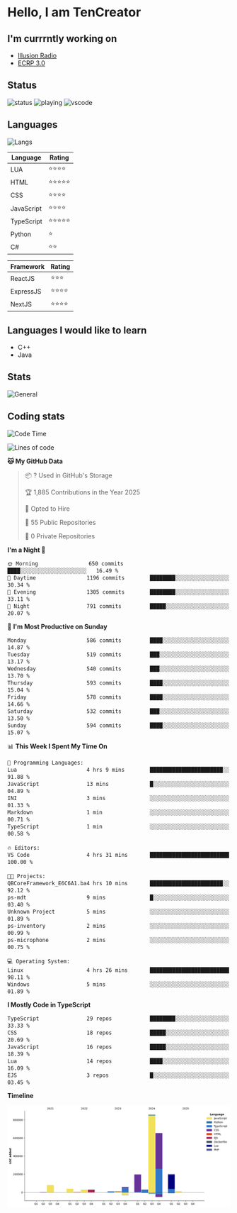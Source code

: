 # Hello, I am TenCreator

## I'm currrntly working on
- [Illusion Radio](https://illusionradio.co.uk/)
- [ECRP 3.0](http://github.com/Emerald-Coast-Roleplay/)

## Status
![status](https://api.statusbadges.me/badge/status/518334475038359555?simple=true&style=for-the-badge)
![playing](https://api.statusbadges.me/badge/playing/518334475038359555?style=for-the-badge)
![vscode](https://api.statusbadges.me/badge/vscode/518334475038359555?style=for-the-badge)

## Languages
![Langs](https://github-readme-stats.vercel.app/api/top-langs/?username=tencreator&layout=compact&theme=radical)


|Language|Rating|
|--------|------|
|LUA|⭐️⭐️⭐️⭐️|
|HTML|⭐️⭐️⭐️⭐️⭐️|
|CSS|⭐️⭐️⭐️⭐️|
|JavaScript|⭐️⭐️⭐️⭐️|
|TypeScript|⭐️⭐️⭐️⭐️⭐️|
|Python|⭐️|
|C#|⭐️⭐️ |

|Framework|Rating|
|--------|------|
|ReactJS|⭐️⭐️⭐|
|ExpressJS|⭐️⭐️⭐️⭐️|
|NextJS|⭐️⭐️⭐⭐️|

## Languages I would like to learn
- C++
- Java

## Stats
![General](https://github-readme-stats.vercel.app/api?username=tencreator&show_icons=true&theme=radical)

## Coding stats

<!--START_SECTION:waka-->
![Code Time](http://img.shields.io/badge/Code%20Time-517%20hrs%2023%20mins-blue)

![Lines of code](https://img.shields.io/badge/From%20Hello%20World%20I%27ve%20Written-2.2%20million%20lines%20of%20code-blue)

**🐱 My GitHub Data** 

> 📦 ? Used in GitHub's Storage 
 > 
> 🏆 1,885 Contributions in the Year 2025
 > 
> 💼 Opted to Hire
 > 
> 📜 55 Public Repositories 
 > 
> 🔑 0 Private Repositories 
 > 
**I'm a Night 🦉** 

```text
🌞 Morning                650 commits         ████░░░░░░░░░░░░░░░░░░░░░   16.49 % 
🌆 Daytime                1196 commits        ████████░░░░░░░░░░░░░░░░░   30.34 % 
🌃 Evening                1305 commits        ████████░░░░░░░░░░░░░░░░░   33.11 % 
🌙 Night                  791 commits         █████░░░░░░░░░░░░░░░░░░░░   20.07 % 
```
📅 **I'm Most Productive on Sunday** 

```text
Monday                   586 commits         ████░░░░░░░░░░░░░░░░░░░░░   14.87 % 
Tuesday                  519 commits         ███░░░░░░░░░░░░░░░░░░░░░░   13.17 % 
Wednesday                540 commits         ███░░░░░░░░░░░░░░░░░░░░░░   13.70 % 
Thursday                 593 commits         ████░░░░░░░░░░░░░░░░░░░░░   15.04 % 
Friday                   578 commits         ████░░░░░░░░░░░░░░░░░░░░░   14.66 % 
Saturday                 532 commits         ███░░░░░░░░░░░░░░░░░░░░░░   13.50 % 
Sunday                   594 commits         ████░░░░░░░░░░░░░░░░░░░░░   15.07 % 
```


📊 **This Week I Spent My Time On** 

```text
💬 Programming Languages: 
Lua                      4 hrs 9 mins        ███████████████████████░░   91.88 % 
JavaScript               13 mins             █░░░░░░░░░░░░░░░░░░░░░░░░   04.89 % 
INI                      3 mins              ░░░░░░░░░░░░░░░░░░░░░░░░░   01.33 % 
Markdown                 1 min               ░░░░░░░░░░░░░░░░░░░░░░░░░   00.71 % 
TypeScript               1 min               ░░░░░░░░░░░░░░░░░░░░░░░░░   00.58 % 

🔥 Editors: 
VS Code                  4 hrs 31 mins       █████████████████████████   100.00 % 

🐱‍💻 Projects: 
QBCoreFramework_E6C6A1.ba4 hrs 10 mins       ███████████████████████░░   92.12 % 
ps-mdt                   9 mins              █░░░░░░░░░░░░░░░░░░░░░░░░   03.40 % 
Unknown Project          5 mins              ░░░░░░░░░░░░░░░░░░░░░░░░░   01.89 % 
ps-inventory             2 mins              ░░░░░░░░░░░░░░░░░░░░░░░░░   00.99 % 
ps-microphone            2 mins              ░░░░░░░░░░░░░░░░░░░░░░░░░   00.75 % 

💻 Operating System: 
Linux                    4 hrs 26 mins       █████████████████████████   98.11 % 
Windows                  5 mins              ░░░░░░░░░░░░░░░░░░░░░░░░░   01.89 % 
```

**I Mostly Code in TypeScript** 

```text
TypeScript               29 repos            ████████░░░░░░░░░░░░░░░░░   33.33 % 
CSS                      18 repos            █████░░░░░░░░░░░░░░░░░░░░   20.69 % 
JavaScript               16 repos            █████░░░░░░░░░░░░░░░░░░░░   18.39 % 
Lua                      14 repos            ████░░░░░░░░░░░░░░░░░░░░░   16.09 % 
EJS                      3 repos             █░░░░░░░░░░░░░░░░░░░░░░░░   03.45 % 
```



**Timeline**

![Lines of Code chart](https://raw.githubusercontent.com/tencreator/tencreator/main/assets/bar_graph.png)


<!--END_SECTION:waka-->
